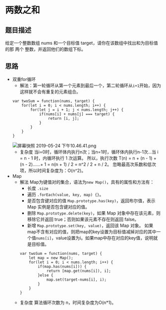 # 两数之和
## 题目描述
给定一个整数数组 nums 和一个目标值 target，请你在该数组中找出和为目标值的那 两个 整数，并返回他们的数组下标。
## 思路
* 双重for循环
    - 解法：第一轮循环从第一个元素到最后一个，第二轮循环从`i+1`开始，因为这样就不会有重复的元素组合。
    ```
    var twoSum = function(nums, target) {
        for(let i = 0; i < nums.length; i++) {
            for(let j = i + 1; j < nums.length; j++) {
                if(nums[i] + nums[j] === target) {
                    return [i, j];
                }
            }
        }
    }
    ```
    ![屏幕快照 2019-05-24 下午10.46.41.png](https://i.loli.net/2019/05/24/5ce80411f047e28105.png)
    - 复杂度
    当i=0时，循环体内执行n次；当n=1时，循环体内执行n-1次...当 i = n - 1 时，内循环执行 1 次运算。
    所以，执行次数 T(n) = n + (n - 1) + (n - 2)……+ 1 = n(n + 1) / 2 = n^2 / 2 + n / 2。
    忽略最高次系数和低次项，所以时间复杂度为：O(n^2)。
* Map
    - 解法
    Map为键值对的集合，语法为`new Map()`，具有的属性和方法有：
        * 长度
            `.size`
        * 遍历
            `.forEach(value, key, map) {}`。
        * 是否包含键对应的值
            `Map.prototype.has(key)`，返回布尔值，表示 Map 实例是否包含键对应的值。
        * 删除
            `Map.prototype.delete(key)`，如果 Map 对象中存在该元素，则移除它并返回 true；否则如果该元素不存在则返回 false。
        * 新增
            `Map.prototype.set(key, value)`，返回该 Map 对象。
    如果map不含有对应的值，则把map的key设置为目标值减掉对应的其中一个值`nums[i]`，value设置为i。如果map中存在对应的key值，说明就是目标值。
        ```
        var twoSum = function(nums, target) {
            let map = new Map();
            for(let i = 0; i < nums.length; i++) {
                if(map.has(nums[i])) {
                    return [map.get(nums[i]), i];
                }else {
                    map.set(target-nums[i], i);
                }
            }
        }
        ```
    - 复杂度
    算法循环次数为 n，时间复杂度为O(n*1)。